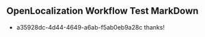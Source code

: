 ## OpenLocalization Workflow Test MarkDown
* a35928dc-4d44-4649-a6ab-f5ab0eb9a28c thanks!

<!--HONumber=Aug16_HO4-->


